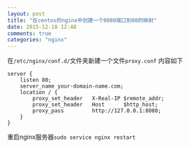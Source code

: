 ```yaml
---
layout: post
title: "在centos的nginx中创建一个8080端口到80的映射"
date: 2015-12-18 12:48
comments: true
categories: "nginx"
---
```

在`/etc/nginx/conf.d/`文件夹新建一个文件`proxy.conf`
内容如下
```
server {
    listen 80;
    server_name your-domain-name.com;
    location / {
        proxy_set_header   X-Real-IP $remote_addr;
        proxy_set_header   Host      $http_host;
        proxy_pass         http://127.0.0.1:8080;
    }
}
```
重启nginx服务器`sudo service nginx restart`
